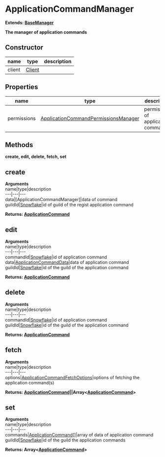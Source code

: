 # ApplicationCommandManager  
  
**Extends: [BaseManager](https://discord.js.org/#/docs/main/v12/class/BaseManager)**  
  
**The manager of application commands**  

## Constructor  
name|type|description  
---|---|---  
client|[Client](https://discord.js.org/#/docs/main/v12/class/Client)  

## Properties  
name|type|description  
---|---|---  
permissions|[ApplicationCommandPermissionsManager](https://github.com/Mametaro-discord/discord-slash-commands-v12/blob/master/docs/classes/ApplicationCommandPermissionsManager.md)|permissions of application commands  

## Methods  
**create, edit, delete, fetch, set**  

## create  
**Arguments**  
name|type|description  
---|---|---  
data|[ApplicationCommandManager]|data of command  
guildId|[Snowflake](https://discord.js.org/#/docs/main/v12/typedef/Snowflake)|id of guild of the regist application command
  
**Returns: [ApplicationCommand](https://github.com/Mametaro-discord/discord-slash-commands-v12/blob/master/docs/classes/ApplicationCommand.md)**  

## edit  
**Arguments**  
name|type|description  
---|---|---  
commandId|[Snowflake](https://discord.js.org/#/docs/main/v12/typedef/Snowflake)|id of application command  
data|[ApplicationCommandData]()|data of application command
guildId|[Snowflake](https://discord.js.org/#/docs/main/v12/typedef/Snowflake)|id of the guild of the application command  
  
**Returns: [ApplicationCommand](https://github.com/Mametaro-discord-discord-slash-commands-v12/blob/master/docs/classes/ApplicationCommand.md)**  

## delete  
**Arguments**  
name|type|description  
---|---|---  
commandId|[Snowflake](https://discord.js.org/#/docs/main/v12/typedef/Snowflake)|id of application command  
guildId|[Snowflake](https://discord.js.org/#/docs/main/v12/typedef/Snowflake)|id of the guild of the application command  
  
**Returns: [ApplicationCommand](https://github.com/Mametaro-discord/discord-slash-commands-v12/blob/master/docs/classes/ApplicationCommand.md)**  

## fetch  
**Arguments**  
name|type|description  
---|---|---  
options|[ApplicationCommandFetchOptions](https://github.com/Mametaro-discord/discord-slash-commands-v12/blob/master/docs/types/ApplicationCommandFetchOptions.md)|options of fetching the application command(s)  
  
**Returns: [ApplicationCommand](https://github.com/Mametaro-discord/discord-slash-commands-v12/blob/master/docs/classes/ApplicationCommand.md)||Array\<[ApplicationCommand](https://github.com/Mametaro-discord/discord-slash-commands-v12/blob/master/docs/classes/ApplicationCommand.md)>**  

## set  
**Arguments**  
name|type|description  
---|---|---  
commands|[ApplicationCommand](https://github.com/Mametaro-discord/discord-slash-commands-v12/blob/master/docs/classes/ApplicationCommand.md)[]|array of data of application command  
guildId|[Snowflake](https://discord.js.org/#/docs/main/v12/typedef/Snowflake)|id of the guild the application commands  
  
**Returns: Array<[ApplicationCommand](https://github.com/Mametaro-discord/discord-slash-commands-v12/blob/master/docs/classes/ApplicationCommand.md)>**  